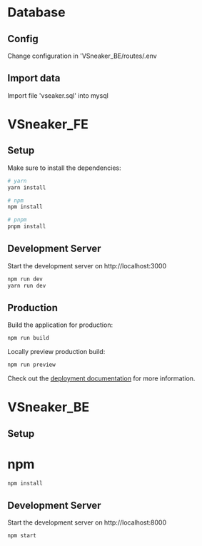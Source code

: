 # Database

## Config

Change configuration in 'VSneaker_BE/routes/.env

## Import data

Import file 'vseaker.sql' into mysql

# VSneaker_FE

## Setup

Make sure to install the dependencies:

```bash
# yarn
yarn install

# npm
npm install

# pnpm
pnpm install
```

## Development Server

Start the development server on http://localhost:3000

```bash
npm run dev
yarn run dev
```

## Production

Build the application for production:

```bash
npm run build
```

Locally preview production build:

```bash
npm run preview
```

Check out the [deployment documentation](https://nuxt.com/docs/getting-started/deployment) for more information.




# VSneaker_BE

## Setup

# npm

```bash
npm install
```


## Development Server

Start the development server on http://localhost:8000

```bash
npm start
```